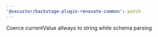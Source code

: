 ```yaml
---
'@secustor/backstage-plugin-renovate-common': patch
---
```


Coerce currentValue allways to string while schema parsing
